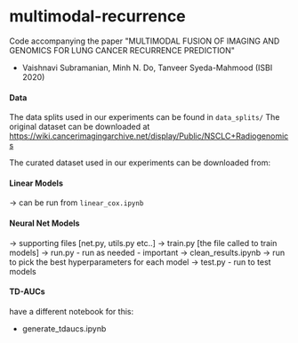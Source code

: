 # multimodal-recurrence
Code accompanying the paper 
"MULTIMODAL FUSION OF IMAGING AND GENOMICS FOR LUNG CANCER RECURRENCE PREDICTION"
- Vaishnavi Subramanian, Minh N. Do, Tanveer Syeda-Mahmood (ISBI 2020)

#### Data
The data splits used in our experiments can be found in ```data_splits/```
The original dataset can be downloaded at https://wiki.cancerimagingarchive.net/display/Public/NSCLC+Radiogenomics 

The curated dataset used in our experiments can be downloaded from: 

#### Linear Models

-> can be run from ```linear_cox.ipynb```

#### Neural Net Models

-> supporting files [net.py, utils.py etc..]
-> train.py [the file called to train models]
-> run.py - run as needed - important
-> clean_results.ipynb -> run to pick the best hyperparameters for each model
-> test.py - run to test models

#### TD-AUCs
have a different notebook for this:
- generate_tdaucs.ipynb